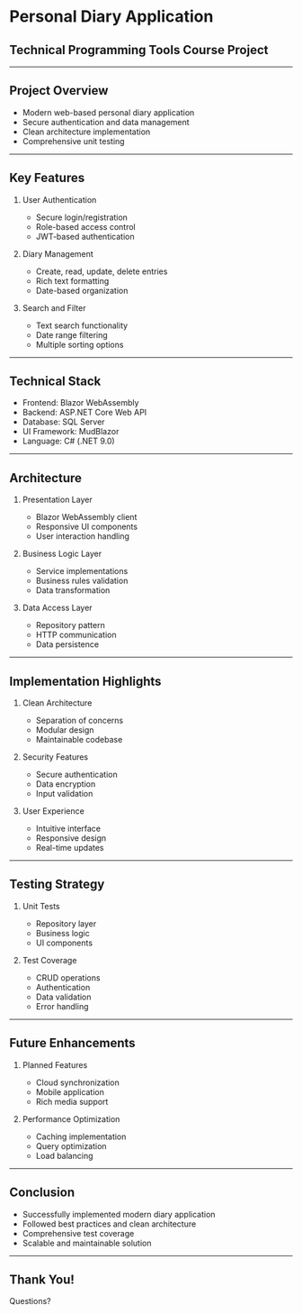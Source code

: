 # Personal Diary Application
## Technical Programming Tools Course Project

---

## Project Overview
- Modern web-based personal diary application
- Secure authentication and data management
- Clean architecture implementation
- Comprehensive unit testing

---

## Key Features
1. User Authentication
   - Secure login/registration
   - Role-based access control
   - JWT-based authentication

2. Diary Management
   - Create, read, update, delete entries
   - Rich text formatting
   - Date-based organization

3. Search and Filter
   - Text search functionality
   - Date range filtering
   - Multiple sorting options

---

## Technical Stack
- Frontend: Blazor WebAssembly
- Backend: ASP.NET Core Web API
- Database: SQL Server
- UI Framework: MudBlazor
- Language: C# (.NET 9.0)

---

## Architecture
1. Presentation Layer
   - Blazor WebAssembly client
   - Responsive UI components
   - User interaction handling

2. Business Logic Layer
   - Service implementations
   - Business rules validation
   - Data transformation

3. Data Access Layer
   - Repository pattern
   - HTTP communication
   - Data persistence

---

## Implementation Highlights
1. Clean Architecture
   - Separation of concerns
   - Modular design
   - Maintainable codebase

2. Security Features
   - Secure authentication
   - Data encryption
   - Input validation

3. User Experience
   - Intuitive interface
   - Responsive design
   - Real-time updates

---

## Testing Strategy
1. Unit Tests
   - Repository layer
   - Business logic
   - UI components

2. Test Coverage
   - CRUD operations
   - Authentication
   - Data validation
   - Error handling

---

## Future Enhancements
1. Planned Features
   - Cloud synchronization
   - Mobile application
   - Rich media support

2. Performance Optimization
   - Caching implementation
   - Query optimization
   - Load balancing

---

## Conclusion
- Successfully implemented modern diary application
- Followed best practices and clean architecture
- Comprehensive test coverage
- Scalable and maintainable solution

---

## Thank You!
Questions? 